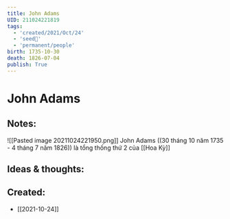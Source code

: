 ```yaml
---
title: John Adams
UID: 211024221819
tags:
  - 'created/2021/Oct/24'
  - 'seed🥜'
  - 'permanent/people'
birth: 1735-10-30
death: 1826-07-04
publish: True
---
```

# John Adams

## Notes:
![[Pasted image 20211024221950.png]]
John Adams ((30 tháng 10 năm 1735 - 4 tháng 7 năm 1826)) là tổng thống thứ 2 của [[Hoa Kỳ]]

## Ideas & thoughts:

## Created:
- [[2021-10-24]]
